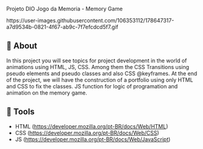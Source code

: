 <p> Projeto DIO Jogo da Memoria - Memory Game </p>
https://user-images.githubusercontent.com/106353112/178647317-a7d9534b-0821-4f67-ab9c-7f7efcdcd5f7.gif


## 📕 About

In this project you will see topics for project development in the world of animations using HTML, JS, CSS. Among them the CSS Transitions using pseudo elements and pseudo classes and also CSS @keyframes. At the end of the project, we will have the construction of a portfolio using only HTML and CSS to fix the classes. JS function for logic of programation and animation on the memory game.

## 🔨 Tools

- HTML (https://developer.mozilla.org/pt-BR/docs/Web/HTML)
- CSS (https://developer.mozilla.org/pt-BR/docs/Web/CSS)
- JS (https://developer.mozilla.org/pt-BR/docs/Web/JavaScript)
